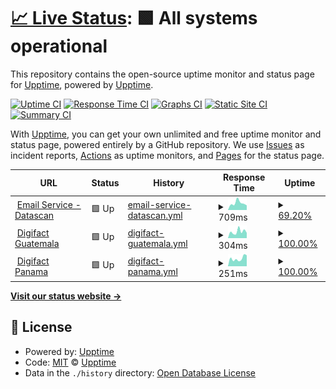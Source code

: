 # [📈 Live Status](https://demo.upptime.js.org): <!--live status--> **🟩 All systems operational**

This repository contains the open-source uptime monitor and status page for [Upptime](https://upptime.js.org), powered by [Upptime](https://github.com/upptime/upptime).

[![Uptime CI](https://github.com/Digifact-FEL/uptime_monitoring/workflows/Uptime%20CI/badge.svg)](https://github.com/Digifact-FEL/uptime_monitoring/actions?query=workflow%3A%22Uptime+CI%22)
[![Response Time CI](https://github.com/Digifact-FEL/uptime_monitoring/workflows/Response%20Time%20CI/badge.svg)](https://github.com/Digifact-FEL/uptime_monitoring/actions?query=workflow%3A%22Response+Time+CI%22)
[![Graphs CI](https://github.com/Digifact-FEL/uptime_monitoring/workflows/Graphs%20CI/badge.svg)](https://github.com/Digifact-FEL/uptime_monitoring/actions?query=workflow%3A%22Graphs+CI%22)
[![Static Site CI](https://github.com/Digifact-FEL/uptime_monitoring/workflows/Static%20Site%20CI/badge.svg)](https://github.com/Digifact-FEL/uptime_monitoring/actions?query=workflow%3A%22Static+Site+CI%22)
[![Summary CI](https://github.com/Digifact-FEL/uptime_monitoring/workflows/Summary%20CI/badge.svg)](https://github.com/Digifact-FEL/uptime_monitoring/actions?query=workflow%3A%22Summary+CI%22)

With [Upptime](https://upptime.js.org), you can get your own unlimited and free uptime monitor and status page, powered entirely by a GitHub repository. We use [Issues](https://github.com/upptime/upptime/issues) as incident reports, [Actions](https://github.com/Digifact-FEL/uptime_monitoring/actions) as uptime monitors, and [Pages](https://demo.upptime.js.org) for the status page.

<!--start: status pages-->
<!-- This summary is generated by Upptime (https://github.com/upptime/upptime) -->
<!-- Do not edit this manually, your changes will be overwritten -->
<!-- prettier-ignore -->
| URL | Status | History | Response Time | Uptime |
| --- | ------ | ------- | ------------- | ------ |
| <img alt="" src="https://icons.duckduckgo.com/ip3/marge.datascan-site.com.ico" height="13"> [Email Service - Datascan](https://marge.datascan-site.com) | 🟩 Up | [email-service-datascan.yml](https://github.com/Digifact-FEL/uptime_monitoring/commits/HEAD/history/email-service-datascan.yml) | <details><summary><img alt="Response time graph" src="./graphs/email-service-datascan/response-time-week.png" height="20"> 709ms</summary><br><a href="https://Digifact-FEL.github.io/uptime_monitoring/history/email-service-datascan"><img alt="Response time 1016" src="https://img.shields.io/endpoint?url=https%3A%2F%2Fraw.githubusercontent.com%2FDigifact-FEL%2Fuptime_monitoring%2FHEAD%2Fapi%2Femail-service-datascan%2Fresponse-time.json"></a><br><a href="https://Digifact-FEL.github.io/uptime_monitoring/history/email-service-datascan"><img alt="24-hour response time 925" src="https://img.shields.io/endpoint?url=https%3A%2F%2Fraw.githubusercontent.com%2FDigifact-FEL%2Fuptime_monitoring%2FHEAD%2Fapi%2Femail-service-datascan%2Fresponse-time-day.json"></a><br><a href="https://Digifact-FEL.github.io/uptime_monitoring/history/email-service-datascan"><img alt="7-day response time 709" src="https://img.shields.io/endpoint?url=https%3A%2F%2Fraw.githubusercontent.com%2FDigifact-FEL%2Fuptime_monitoring%2FHEAD%2Fapi%2Femail-service-datascan%2Fresponse-time-week.json"></a><br><a href="https://Digifact-FEL.github.io/uptime_monitoring/history/email-service-datascan"><img alt="30-day response time 1579" src="https://img.shields.io/endpoint?url=https%3A%2F%2Fraw.githubusercontent.com%2FDigifact-FEL%2Fuptime_monitoring%2FHEAD%2Fapi%2Femail-service-datascan%2Fresponse-time-month.json"></a><br><a href="https://Digifact-FEL.github.io/uptime_monitoring/history/email-service-datascan"><img alt="1-year response time 1178" src="https://img.shields.io/endpoint?url=https%3A%2F%2Fraw.githubusercontent.com%2FDigifact-FEL%2Fuptime_monitoring%2FHEAD%2Fapi%2Femail-service-datascan%2Fresponse-time-year.json"></a></details> | <details><summary><a href="https://Digifact-FEL.github.io/uptime_monitoring/history/email-service-datascan">69.20%</a></summary><a href="https://Digifact-FEL.github.io/uptime_monitoring/history/email-service-datascan"><img alt="All-time uptime 98.39%" src="https://img.shields.io/endpoint?url=https%3A%2F%2Fraw.githubusercontent.com%2FDigifact-FEL%2Fuptime_monitoring%2FHEAD%2Fapi%2Femail-service-datascan%2Fuptime.json"></a><br><a href="https://Digifact-FEL.github.io/uptime_monitoring/history/email-service-datascan"><img alt="24-hour uptime 100.00%" src="https://img.shields.io/endpoint?url=https%3A%2F%2Fraw.githubusercontent.com%2FDigifact-FEL%2Fuptime_monitoring%2FHEAD%2Fapi%2Femail-service-datascan%2Fuptime-day.json"></a><br><a href="https://Digifact-FEL.github.io/uptime_monitoring/history/email-service-datascan"><img alt="7-day uptime 69.20%" src="https://img.shields.io/endpoint?url=https%3A%2F%2Fraw.githubusercontent.com%2FDigifact-FEL%2Fuptime_monitoring%2FHEAD%2Fapi%2Femail-service-datascan%2Fuptime-week.json"></a><br><a href="https://Digifact-FEL.github.io/uptime_monitoring/history/email-service-datascan"><img alt="30-day uptime 92.87%" src="https://img.shields.io/endpoint?url=https%3A%2F%2Fraw.githubusercontent.com%2FDigifact-FEL%2Fuptime_monitoring%2FHEAD%2Fapi%2Femail-service-datascan%2Fuptime-month.json"></a><br><a href="https://Digifact-FEL.github.io/uptime_monitoring/history/email-service-datascan"><img alt="1-year uptime 97.29%" src="https://img.shields.io/endpoint?url=https%3A%2F%2Fraw.githubusercontent.com%2FDigifact-FEL%2Fuptime_monitoring%2FHEAD%2Fapi%2Femail-service-datascan%2Fuptime-year.json"></a></details>
| <img alt="" src="https://icons.duckduckgo.com/ip3/felgtaws.digifact.com.gt.ico" height="13"> [Digifact Guatemala](https://felgtaws.digifact.com.gt) | 🟩 Up | [digifact-guatemala.yml](https://github.com/Digifact-FEL/uptime_monitoring/commits/HEAD/history/digifact-guatemala.yml) | <details><summary><img alt="Response time graph" src="./graphs/digifact-guatemala/response-time-week.png" height="20"> 304ms</summary><br><a href="https://Digifact-FEL.github.io/uptime_monitoring/history/digifact-guatemala"><img alt="Response time 419" src="https://img.shields.io/endpoint?url=https%3A%2F%2Fraw.githubusercontent.com%2FDigifact-FEL%2Fuptime_monitoring%2FHEAD%2Fapi%2Fdigifact-guatemala%2Fresponse-time.json"></a><br><a href="https://Digifact-FEL.github.io/uptime_monitoring/history/digifact-guatemala"><img alt="24-hour response time 310" src="https://img.shields.io/endpoint?url=https%3A%2F%2Fraw.githubusercontent.com%2FDigifact-FEL%2Fuptime_monitoring%2FHEAD%2Fapi%2Fdigifact-guatemala%2Fresponse-time-day.json"></a><br><a href="https://Digifact-FEL.github.io/uptime_monitoring/history/digifact-guatemala"><img alt="7-day response time 304" src="https://img.shields.io/endpoint?url=https%3A%2F%2Fraw.githubusercontent.com%2FDigifact-FEL%2Fuptime_monitoring%2FHEAD%2Fapi%2Fdigifact-guatemala%2Fresponse-time-week.json"></a><br><a href="https://Digifact-FEL.github.io/uptime_monitoring/history/digifact-guatemala"><img alt="30-day response time 358" src="https://img.shields.io/endpoint?url=https%3A%2F%2Fraw.githubusercontent.com%2FDigifact-FEL%2Fuptime_monitoring%2FHEAD%2Fapi%2Fdigifact-guatemala%2Fresponse-time-month.json"></a><br><a href="https://Digifact-FEL.github.io/uptime_monitoring/history/digifact-guatemala"><img alt="1-year response time 404" src="https://img.shields.io/endpoint?url=https%3A%2F%2Fraw.githubusercontent.com%2FDigifact-FEL%2Fuptime_monitoring%2FHEAD%2Fapi%2Fdigifact-guatemala%2Fresponse-time-year.json"></a></details> | <details><summary><a href="https://Digifact-FEL.github.io/uptime_monitoring/history/digifact-guatemala">100.00%</a></summary><a href="https://Digifact-FEL.github.io/uptime_monitoring/history/digifact-guatemala"><img alt="All-time uptime 99.42%" src="https://img.shields.io/endpoint?url=https%3A%2F%2Fraw.githubusercontent.com%2FDigifact-FEL%2Fuptime_monitoring%2FHEAD%2Fapi%2Fdigifact-guatemala%2Fuptime.json"></a><br><a href="https://Digifact-FEL.github.io/uptime_monitoring/history/digifact-guatemala"><img alt="24-hour uptime 100.00%" src="https://img.shields.io/endpoint?url=https%3A%2F%2Fraw.githubusercontent.com%2FDigifact-FEL%2Fuptime_monitoring%2FHEAD%2Fapi%2Fdigifact-guatemala%2Fuptime-day.json"></a><br><a href="https://Digifact-FEL.github.io/uptime_monitoring/history/digifact-guatemala"><img alt="7-day uptime 100.00%" src="https://img.shields.io/endpoint?url=https%3A%2F%2Fraw.githubusercontent.com%2FDigifact-FEL%2Fuptime_monitoring%2FHEAD%2Fapi%2Fdigifact-guatemala%2Fuptime-week.json"></a><br><a href="https://Digifact-FEL.github.io/uptime_monitoring/history/digifact-guatemala"><img alt="30-day uptime 100.00%" src="https://img.shields.io/endpoint?url=https%3A%2F%2Fraw.githubusercontent.com%2FDigifact-FEL%2Fuptime_monitoring%2FHEAD%2Fapi%2Fdigifact-guatemala%2Fuptime-month.json"></a><br><a href="https://Digifact-FEL.github.io/uptime_monitoring/history/digifact-guatemala"><img alt="1-year uptime 99.97%" src="https://img.shields.io/endpoint?url=https%3A%2F%2Fraw.githubusercontent.com%2FDigifact-FEL%2Fuptime_monitoring%2FHEAD%2Fapi%2Fdigifact-guatemala%2Fuptime-year.json"></a></details>
| <img alt="" src="https://icons.duckduckgo.com/ip3/tf.digifact.com.pa.ico" height="13"> [Digifact Panama](https://tf.digifact.com.pa) | 🟩 Up | [digifact-panama.yml](https://github.com/Digifact-FEL/uptime_monitoring/commits/HEAD/history/digifact-panama.yml) | <details><summary><img alt="Response time graph" src="./graphs/digifact-panama/response-time-week.png" height="20"> 251ms</summary><br><a href="https://Digifact-FEL.github.io/uptime_monitoring/history/digifact-panama"><img alt="Response time 317" src="https://img.shields.io/endpoint?url=https%3A%2F%2Fraw.githubusercontent.com%2FDigifact-FEL%2Fuptime_monitoring%2FHEAD%2Fapi%2Fdigifact-panama%2Fresponse-time.json"></a><br><a href="https://Digifact-FEL.github.io/uptime_monitoring/history/digifact-panama"><img alt="24-hour response time 299" src="https://img.shields.io/endpoint?url=https%3A%2F%2Fraw.githubusercontent.com%2FDigifact-FEL%2Fuptime_monitoring%2FHEAD%2Fapi%2Fdigifact-panama%2Fresponse-time-day.json"></a><br><a href="https://Digifact-FEL.github.io/uptime_monitoring/history/digifact-panama"><img alt="7-day response time 251" src="https://img.shields.io/endpoint?url=https%3A%2F%2Fraw.githubusercontent.com%2FDigifact-FEL%2Fuptime_monitoring%2FHEAD%2Fapi%2Fdigifact-panama%2Fresponse-time-week.json"></a><br><a href="https://Digifact-FEL.github.io/uptime_monitoring/history/digifact-panama"><img alt="30-day response time 270" src="https://img.shields.io/endpoint?url=https%3A%2F%2Fraw.githubusercontent.com%2FDigifact-FEL%2Fuptime_monitoring%2FHEAD%2Fapi%2Fdigifact-panama%2Fresponse-time-month.json"></a><br><a href="https://Digifact-FEL.github.io/uptime_monitoring/history/digifact-panama"><img alt="1-year response time 298" src="https://img.shields.io/endpoint?url=https%3A%2F%2Fraw.githubusercontent.com%2FDigifact-FEL%2Fuptime_monitoring%2FHEAD%2Fapi%2Fdigifact-panama%2Fresponse-time-year.json"></a></details> | <details><summary><a href="https://Digifact-FEL.github.io/uptime_monitoring/history/digifact-panama">100.00%</a></summary><a href="https://Digifact-FEL.github.io/uptime_monitoring/history/digifact-panama"><img alt="All-time uptime 49.16%" src="https://img.shields.io/endpoint?url=https%3A%2F%2Fraw.githubusercontent.com%2FDigifact-FEL%2Fuptime_monitoring%2FHEAD%2Fapi%2Fdigifact-panama%2Fuptime.json"></a><br><a href="https://Digifact-FEL.github.io/uptime_monitoring/history/digifact-panama"><img alt="24-hour uptime 100.00%" src="https://img.shields.io/endpoint?url=https%3A%2F%2Fraw.githubusercontent.com%2FDigifact-FEL%2Fuptime_monitoring%2FHEAD%2Fapi%2Fdigifact-panama%2Fuptime-day.json"></a><br><a href="https://Digifact-FEL.github.io/uptime_monitoring/history/digifact-panama"><img alt="7-day uptime 100.00%" src="https://img.shields.io/endpoint?url=https%3A%2F%2Fraw.githubusercontent.com%2FDigifact-FEL%2Fuptime_monitoring%2FHEAD%2Fapi%2Fdigifact-panama%2Fuptime-week.json"></a><br><a href="https://Digifact-FEL.github.io/uptime_monitoring/history/digifact-panama"><img alt="30-day uptime 100.00%" src="https://img.shields.io/endpoint?url=https%3A%2F%2Fraw.githubusercontent.com%2FDigifact-FEL%2Fuptime_monitoring%2FHEAD%2Fapi%2Fdigifact-panama%2Fuptime-month.json"></a><br><a href="https://Digifact-FEL.github.io/uptime_monitoring/history/digifact-panama"><img alt="1-year uptime 56.00%" src="https://img.shields.io/endpoint?url=https%3A%2F%2Fraw.githubusercontent.com%2FDigifact-FEL%2Fuptime_monitoring%2FHEAD%2Fapi%2Fdigifact-panama%2Fuptime-year.json"></a></details>

<!--end: status pages-->

[**Visit our status website →**](https://demo.upptime.js.org)

## 📄 License

- Powered by: [Upptime](https://github.com/upptime/upptime)
- Code: [MIT](./LICENSE) © [Upptime](https://upptime.js.org)
- Data in the `./history` directory: [Open Database License](https://opendatacommons.org/licenses/odbl/1-0/)
